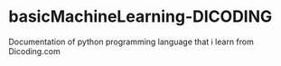# basicMachineLearning-DICODING

Documentation of python programming language that i learn from Dicoding.com
